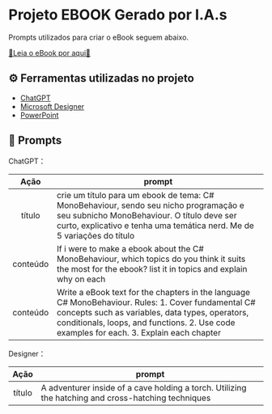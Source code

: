 # Projeto EBOOK Gerado por I.A.s

Prompts utilizados para criar o eBook seguem abaixo.

<a href="https://github.com/Victor-Kanai/eBook-AI/blob/main/eBook/Cronicas%20do%20MonoBehaviour.pdf" title="Leia o eBook Feito por uma AI"> 📔Leia o eBook por aqui📔</a>

## ⚙️ Ferramentas utilizadas no projeto

- [ChatGPT](https://chat.openai.com/) 
- [Microsoft Designer](https://copilot.microsoft.com/?FORM=undexpand)
- [PowerPoint](https://www.microsoft.com/en/microsoft-365/powerpoint)

## 🧠 Prompts


ChatGPT：

|   Ação   | prompt                                                                                                                                                                                                                                                                         |
| :------: | ------------------------------------------------------------------------------------------------------------------------------------------------------------------------------------------------------------------------------------------------------------------------------ |
|  título  | crie um título para um ebook de tema: C# MonoBehaviour, sendo seu nicho programação e seu subnicho MonoBehaviour. O título deve ser curto, explicativo e tenha uma temática nerd. Me de 5 variações do título                                                        |
| conteúdo | If i were to make a ebook about the C# MonoBehaviour, which topics do you think it suits the most for the ebook? list it in topics and explain why on each |
| conteúdo | Write a eBook text for the chapters in the language C# MonoBehaviour. Rules: 1. Cover fundamental C# concepts such as variables, data types, operators, conditionals, loops, and functions. 2. Use code examples for each. 3. Explain each chapter |


Designer：

|  Ação  | prompt                                                                                 |
| :----: | -------------------------------------------------------------------------------------- |
| título | A adventurer inside of a cave holding a torch. Utilizing the hatching and cross-hatching techniques |
